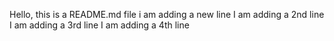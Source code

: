 Hello, this is a README.md file
i am adding a new line
I am adding a 2nd line
I am adding a 3rd line
I am adding a 4th line